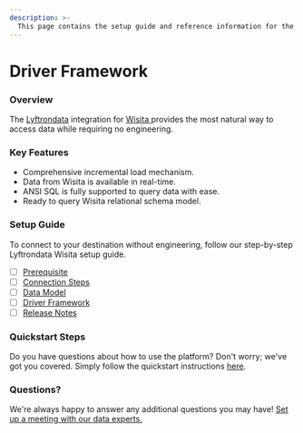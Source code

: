 ```yaml
---
description: >-
  This page contains the setup guide and reference information for the Wisita source connector.
---
```


# Driver Framework

### Overview

The [Lyftrondata](https://www.lyftrondata.com/) integration for [Wisita](None)[ ](https://www.lyftrondata.com/integration/wisita/)provides the most natural way to access data while requiring no engineering.

### Key Features

* Comprehensive incremental load mechanism.
* Data from Wisita is available in real-time.&#x20;
* ANSI SQL is fully supported to query data with ease.
* Ready to query Wisita relational schema model.

### Setup Guide

To connect to your destination without engineering, follow our step-by-step Lyftrondata Wisita setup guide.

* [ ] [Prerequisite](../../marketing-analytics/wisita/prerequisite.md)
* [ ] [Connection Steps](../../marketing-analytics/wisita/connection-steps.md)
* [ ] [Data Model](../../marketing-analytics/wisita/data-model/)
* [ ] [Driver Framework](../../marketing-analytics/wisita/driver-framework/)
* [ ] [Release Notes](../../marketing-analytics/wisita/release-notes.md)

### Quickstart Steps

Do you have questions about how to use the platform? Don't worry; we've got you covered. Simply follow the quickstart instructions [here](../../../quickstart-steps.md).

### Questions? <a href="#questions" id="questions"></a>

We're always happy to answer any additional questions you may have! [Set up a meeting with our data experts.](https://www.lyftrondata.com/book-a-meeting/)


